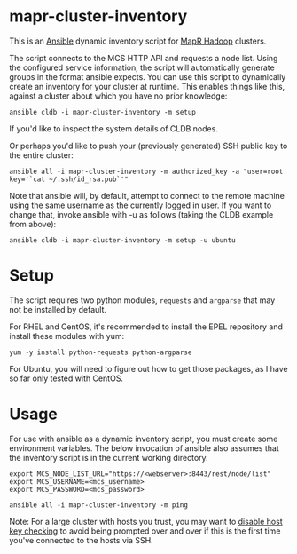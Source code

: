 mapr-cluster-inventory
======================

This is an [Ansible](http://www.ansible.com) dynamic inventory script for [MapR Hadoop](http://www.mapr.com) clusters.

The script connects to the MCS HTTP API and requests a node list. Using the configured service information, the script will automatically generate groups in the format ansible expects. You can use this script to dynamically create an inventory for your cluster at runtime. This enables things like this, against a cluster about which you have no prior knowledge:

```
ansible cldb -i mapr-cluster-inventory -m setup
```

If you'd like to inspect the system details of CLDB nodes.

Or perhaps you'd like to push your (previously generated) SSH public key to the entire cluster:

```
ansible all -i mapr-cluster-inventory -m authorized_key -a "user=root key='`cat ~/.ssh/id_rsa.pub`'"
```

Note that ansible will, by default, attempt to connect to the remote machine using the same username as the currently logged in user. If you want to change that, invoke ansible with -u <user> as follows (taking the CLDB example from above):

```
ansible cldb -i mapr-cluster-inventory -m setup -u ubuntu
```


Setup
=====

The script requires two python modules, `requests` and `argparse` that may not be installed by default. 

For RHEL and CentOS, it's recommended to install the EPEL repository and install these modules with yum:

`yum -y install python-requests python-argparse`

For Ubuntu, you will need to figure out how to get those packages, as I have so far only tested with CentOS.


Usage
=====

For use with ansible as a dynamic inventory script, you must create some environment variables. The below invocation of ansible also assumes that the inventory script is in the current working directory.

```
export MCS_NODE_LIST_URL="https://<webserver>:8443/rest/node/list"
export MCS_USERNAME=<mcs_username>
export MCS_PASSWORD=<mcs_password>

ansible all -i mapr-cluster-inventory -m ping
```

Note: For a large cluster with hosts you trust, you may want to [disable host key checking](http://docs.ansible.com/intro_configuration.html#host-key-checking)  to avoid being prompted over and over if this is the first time you've connected to the hosts via SSH.

